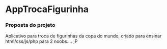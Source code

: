 # AppTrocaFigurinha
### Proposta do projeto
Aplicativo para troca de figurinhas da copa do mundo, criado para ensinar html/css/js/php para 2 noobs.... ;P

